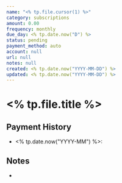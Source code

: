 ```yaml
---
name: "<% tp.file.cursor(1) %>"
category: subscriptions
amount: 0.00
frequency: monthly
due_day: <% tp.date.now("D") %>
status: pending
payment_method: auto
account: null
url: null
notes: null
created: <% tp.date.now("YYYY-MM-DD") %>
updated: <% tp.date.now("YYYY-MM-DD") %>
---
```


# <% tp.file.title %>

## Payment History

- <% tp.date.now("YYYY-MM") %>:

## Notes

-
